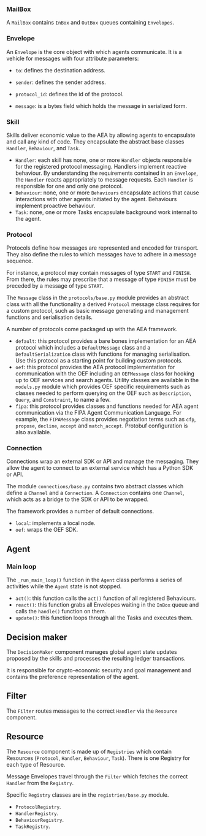 ### MailBox

A `MailBox` contains `InBox` and `OutBox` queues containing `Envelopes`.

### Envelope

An `Envelope` is the core object with which agents communicate. It is a vehicle for messages with four attribute parameters:

* `to`: defines the destination address.

* `sender`: defines the sender address.

* `protocol_id`: defines the id of the protocol.

* `message`: is a bytes field which holds the message in serialized form.


### Skill

Skills deliver economic value to the AEA by allowing agents to encapsulate and call any kind of code. They encapsulate the abstract base classes `Handler`, `Behaviour`, and `Task`.

* `Handler`: each skill has none, one or more `Handler` objects responsible for the registered protocol messaging. Handlers implement reactive behaviour. By understanding the requirements contained in an `Envelope`, the `Handler` reacts appropriately to message requests. Each `Handler` is responsible for one and only one protocol.
* `Behaviour`: none, one or more `Behaviours` encapsulate actions that cause interactions with other agents initiated by the agent. Behaviours implement proactive behaviour.
* `Task`: none, one or more Tasks encapsulate background work internal to the agent.




### Protocol

Protocols define how messages are represented and encoded for transport. They also define the rules to which messages have to adhere in a message sequence. 

For instance, a protocol may contain messages of type `START` and `FINISH`. From there, the rules may prescribe that a message of type `FINISH` must be preceded by a message of type `START`.

The `Message` class in the `protocols/base.py` module provides an abstract class with all the functionality a derived `Protocol` message class requires for a custom protocol, such as basic message generating and management functions and serialisation details.

A number of protocols come packaged up with the AEA framework.

* `default`: this protocol provides a bare bones implementation for an AEA protocol which includes a `DefaultMessage` class and a `DefaultSerialization` class with functions for managing serialisation. Use this protocol as a starting point for building custom protocols.
* `oef`: this protocol provides the AEA protocol implementation for communication with the OEF including an `OEFMessage` class for hooking up to OEF services and search agents. Utility classes are available in the `models.py` module which provides OEF specific requirements such as classes needed to perform querying on the OEF such as `Description`, `Query`, and `Constraint`, to name a few.
* `fipa`: this protocol provides classes and functions needed for AEA agent communication via the FIPA Agent Communication Language. For example, the `FIPAMessage` class provides negotiation terms such as `cfp`, `propose`, `decline`, `accept` and `match_accept`. Protobuf configuration is also available.

### Connection

Connections wrap an external SDK or API and manage the messaging. They allow the agent to connect to an external service which has a Python SDK or API. 

The module `connections/base.py` contains two abstract classes which define a `Channel` and a `Connection`. A `Connection` contains one `Channel`, which acts as a bridge to the SDK or API to be wrapped.

The framework provides a number of default connections.

* `local`: implements a local node.
* `oef`: wraps the OEF SDK.



## Agent 

### Main loop

The `_run_main_loop()` function in the `Agent` class performs a series of activities while the `Agent` state is not stopped.

* `act()`: this function calls the `act()` function of all registered Behaviours.
* `react()`: this function grabs all Envelopes waiting in the `InBox` queue and calls the `handle()` function on them.
* `update()`: this function loops through all the Tasks and executes them.


## Decision maker

The `DecisionMaker` component manages global agent state updates proposed by the skills and processes the resulting ledger transactions.

It is responsible for crypto-economic security and goal management and contains the preference representation of the agent.


## Filter

The `Filter` routes messages to the correct `Handler` via the `Resource` component.


## Resource 

The `Resource` component is made up of `Registries` which contain Resources (`Protocol`, `Handler`, `Behaviour`, `Task`). There is one Registry for each type of Resource. 

Message Envelopes travel through the `Filter` which fetches the correct `Handler` from the `Registry`.

Specific `Registry` classes are in the `registries/base.py` module.

* `ProtocolRegistry`.
* `HandlerRegistry`. 
* `BehaviourRegistry`.
* `TaskRegistry`.



<br />

